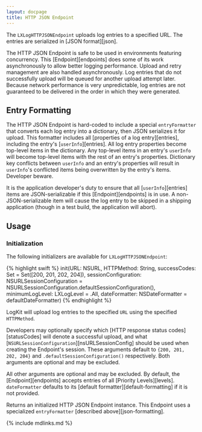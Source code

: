 ```yaml
---
layout: docpage
title: HTTP JSON Endpoint
---
```


The `LXLogHTTPJSONEndpoint` uploads log entries to a specified URL. The entries are serialized in [JSON format][json].

The HTTP JSON Endpoint is safe to be used in environments featuring concurrency. This [Endpoint][endpoints] does some of its work asynchronously to allow better logging performance. Upload and retry management are also handled asynchronously. Log entries that do not successfully upload will be queued for another upload attempt later. Because network performance is very unpredictable, log entries are not guaranteed to be delivered in the order in which they were generated.

## Entry Formatting

The HTTP JSON Endpoint is hard-coded to include a special `entryFormatter` that converts each log entry into a dictionary, then JSON serializes it for upload. This formatter includes all [properties of a log entry][entries], including the entry's [`userInfo`][entries]. All log entry properties become top-level items in the dictionary. Any top-level items in an entry's `userInfo` will become top-level items with the rest of an entry's properties. Dictionary key conflicts between `userInfo` and an entry's properties will result in `userInfo`'s conflicted items being overwritten by the entry's items. Developer beware.

It is the application developer's duty to ensure that all [`userInfo`][entries] items are JSON-serializable if this [Endpoint][endpoints] is in use. A non-JSON-serializable item will cause the log entry to be skipped in a shipping application (though in a test build, the application will abort).

## Usage

### Initialization

The following initializers are available for `LXLogHTTPJSONEndpoint`:

{% highlight swift %}
init(URL: NSURL, HTTPMethod: String, successCodes: Set<Int> = Set([200, 201, 202, 204]), sessionConfiguration: NSURLSessionConfiguration = NSURLSessionConfiguration.defaultSessionConfiguration(), minimumLogLevel: LXLogLevel = .All, dateFormatter: NSDateFormatter = defaultDateFormatter)
{% endhighlight %}

LogKit will upload log entries to the specified `URL` using the specified `HTTPMethod`.

Developers may optionally specify which [HTTP response status codes][statusCodes] will denote a successful upload, and what [`NSURLSessionConfiguration`][nsURLSessionConfig] should be used when creating the Endpoint's session. These arguments default to `{200, 201, 202, 204}` and `.defaultSessionConfiguration()` respectively. Both arguments are optional and may be excluded.

All other arguments are optional and may be excluded. By default, the [Endpoint][endpoints] accepts entries of all [Priority Levels][levels]. `dateFormatter` defaults to its [default formatter][default-formatting] if it is not provided.

Returns an initialized HTTP JSON Endpoint instance. This Endpoint uses a specialized `entryFormatter` [described above][json-formatting].


{% include mdlinks.md %}

